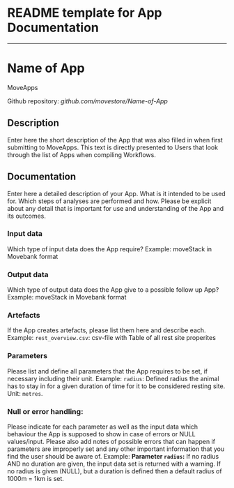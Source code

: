 # README template for App Documentation

-------------------

# Name of App

MoveApps

Github repository: *github.com/movestore/Name-of-App*

## Description
Enter here the short description of the App that was also filled in when first submitting to MoveApps. This text is directly presented to Users that look through the list of Apps when compiling Workflows.

## Documentation
Enter here a detailed description of your App. What is it intended to be used for. Which steps of analyses are performed and how. Please be explicit about any detail that is important for use and understanding of the App and its outcomes.

### Input data
Which type of input data does the App require? Example: moveStack in Movebank format

### Output data
Which type of output data does the App give to a possible follow up App? Example: moveStack in Movebank format

### Artefacts
If the App creates artefacts, please list them here and describe each.
Example: `rest_overview.csv`: csv-file with Table of all rest site properites

### Parameters 
Please list and define all parameters that the App requires to be set, if necessary including their unit. 
Example: `radius`: Defined radius the animal has to stay in for a given duration of time for it to be considered resting site. Unit: `metres`.

### Null or error handling:
Please indicate for each parameter as well as the input data which behaviour the App is supposed to show in case of errors or NULL values/input. Please also add notes of possible errors that can happen if parameters are improperly set and any other important information that you find the user should be aware of.
Example: **Parameter `radius`:** If no radius AND no duration are given, the input data set is returned with a warning. If no radius is given (NULL), but a duration is defined then a default radius of 1000m = 1km is set. 
